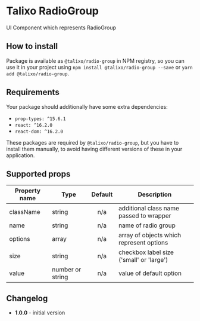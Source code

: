 # Talixo RadioGroup

UI Component which represents RadioGroup

## How to install

Package is available as `@talixo/radio-group` in NPM registry, so you can use it in your project
using `npm install @talixo/radio-group --save` or `yarn add @talixo/radio-group`.

## Requirements

Your package should additionally have some extra dependencies:

- `prop-types: ^15.6.1`
- `react: ^16.2.0`
- `react-dom: ^16.2.0`

These packages are required by `@talixo/radio-group`, but you have to install them manually,
to avoid having different versions of these in your application.

## Supported props

Property name | Type      | Default | Description                    
--------------|-----------|:-------:|--------------------------------
className     | string    | n/a     | additional class name passed to wrapper
name          | string    | n/a     | name of radio group
options       | array     | n/a     | array of objects which represent options
size          | string    | n/a     | checkbox label size ('small' or 'large')
value         | number or string | n/a   | value of default option

## Changelog

- **1.0.0** - initial version
